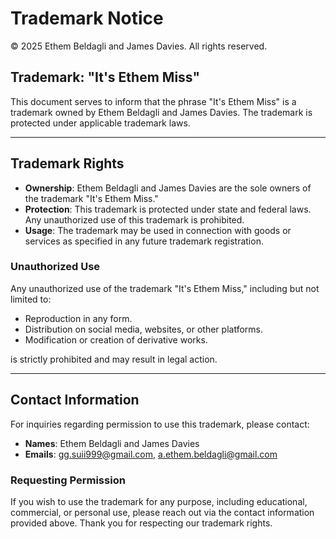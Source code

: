 # Trademark Notice

© 2025 Ethem Beldagli and James Davies. All rights reserved.

## Trademark: "It's Ethem Miss"

This document serves to inform that the phrase "It's Ethem Miss" is a trademark owned by Ethem Beldagli and James Davies. The trademark is protected under applicable trademark laws.

---

## Trademark Rights

- **Ownership**: Ethem Beldagli and James Davies are the sole owners of the trademark "It's Ethem Miss."
- **Protection**: This trademark is protected under state and federal laws. Any unauthorized use of this trademark is prohibited.
- **Usage**: The trademark may be used in connection with goods or services as specified in any future trademark registration.

### Unauthorized Use

Any unauthorized use of the trademark "It's Ethem Miss," including but not limited to:
- Reproduction in any form.
- Distribution on social media, websites, or other platforms.
- Modification or creation of derivative works.

is strictly prohibited and may result in legal action.

---

## Contact Information

For inquiries regarding permission to use this trademark, please contact:

- **Names**: Ethem Beldagli and James Davies
- **Emails**: gg.suii999@gmail.com, a.ethem.beldagli@gmail.com

### Requesting Permission

If you wish to use the trademark for any purpose, including educational, commercial, or personal use, please reach out via the contact information provided above. Thank you for respecting our trademark rights.

